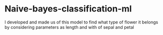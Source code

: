 # Naive-bayes-classification-ml


I developed and made us of this model to find what type of flower it belongs by considering parameters as length and with of sepal and petal
